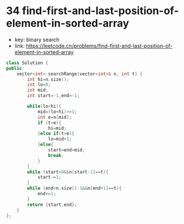 # 34 find-first-and-last-position-of-element-in-sorted-array

- key: binary search
- link: <https://leetcode.cn/problems/find-first-and-last-position-of-element-in-sorted-array>

```cpp
class Solution {
public:
    vector<int> searchRange(vector<int>& n, int t) {
        int hi=n.size();
        int lo=0;
        int mid;
        int start=-1,end=-1;

        while(lo<hi){
            mid=(lo+hi)>>1;
            int e=n[mid];
            if (t<e){
                hi=mid;
            }else if(t>e){
                lo=mid+1;
            }else{
                start=end=mid;
                break;
            }
        }
        while (start>0&&n[start-1]==t){
            start-=1;
        }
        while (end<n.size()-1&&n[end+1]==t){
            end+=1;
        }
        return {start,end};
    }
};
```
